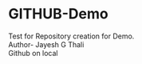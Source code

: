 # GITHUB-Demo
Test for Repository creation for Demo.
<br> Author- Jayesh G Thali
<br> Github on local

